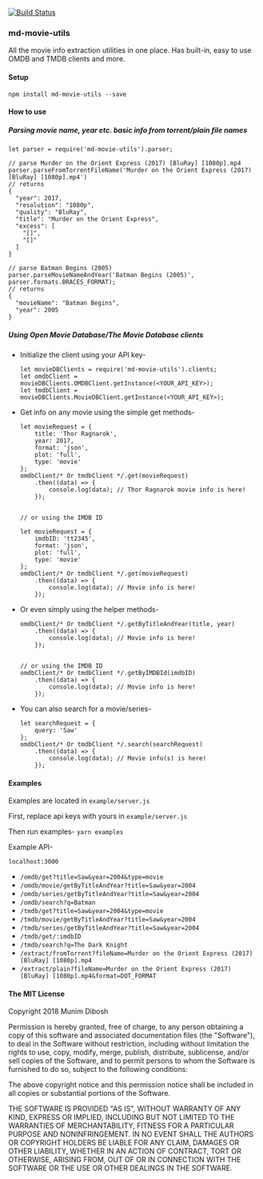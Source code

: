 [![Build Status](https://travis-ci.org/dibosh/md-movie-utils.svg?branch=master)](https://travis-ci.org/dibosh/md-movie-utils)

### md-movie-utils

All the movie info extraction utilities in one place. Has built-in,
easy to use OMDB and TMDB clients and more.

#### Setup

`npm install md-movie-utils --save`

#### How to use
##### Parsing movie name, year etc. basic info from torrent/plain file names
    
    let parser = require('md-movie-utils').parser;
    
    // parse Murder on the Orient Express (2017) [BluRay] [1080p].mp4
    parser.parseFromTorrentFileName('Murder on the Orient Express (2017) [BluRay] [1080p].mp4')
    // returns
    {
      "year": 2017,
      "resolution": "1080p",
      "quality": "BluRay",
      "title": "Murder on the Orient Express",
      "excess": [
        "[]",
        "[]"
      ]
    }
    
    // parse Batman Begins (2005)
    parser.parseMovieNameAndYear('Batman Begins (2005)', parser.formats.BRACES_FORMAT);
    // returns
    {
      "movieName": "Batman Begins",
      "year": 2005
    }
    
##### Using Open Movie Database/The Movie Database clients
- Initialize the client using your API key-
    
    ```
    let movieDBClients = require('md-movie-utils').clients;
    let omdbClient = movieDBClients.OMDBClient.getInstance(<YOUR_API_KEY>);
    let tmdbClient = movieDBClients.MovieDBClient.getInstance(<YOUR_API_KEY>);
    ```
 
- Get info on any movie using the simple get methods-
    
    ```
    let movieRequest = {
        title: 'Thor Ragnarok',
        year: 2017,
        format: 'json',
        plot: 'full',
        type: 'movie'
    };
    omdbClient/* Or tmdbClient */.get(movieRequest)
        .then((data) => {
            console.log(data); // Thor Ragnarok movie info is here!
        });
        
        
    // or using the IMDB ID
    
    let movieRequest = {
        imdbID: 'tt2345',
        format: 'json',
        plot: 'full',
        type: 'movie'
    };
    omdbClient/* Or tmdbClient */.get(movieRequest)
        .then((data) => {
            console.log(data); // Movie info is here!
        });
    ```
    
- Or even simply using the helper methods-
    ```
    omdbClient/* Or tmdbClient */.getByTitleAndYear(title, year)
        .then((data) => {
            console.log(data); // Movie info is here!
        });
        
        
    // or using the IMDB ID
    omdbClient/* Or tmdbClient */.getByIMDBId(imdbID)
        .then((data) => {
            console.log(data); // Movie info is here!
        });
    ```
    
- You can also search for a movie/series-
    
    ```
    let searchRequest = {
        query: 'Saw'
    };
    omdbClient/* Or tmdbClient */.search(searchRequest)
        .then((data) => {
            console.log(data); // Movie info(s) is here!
        });
    ```
    
#### Examples

Examples are located in `example/server.js`

First, replace api keys with yours in `example/server.js`

Then run examples- `yarn examples`

Example API-

`localhost:3000`
- `/omdb/get?title=Saw&year=2004&type=movie`
- `/omdb/movie/getByTitleAndYear?title=Saw&year=2004`
- `/omdb/series/getByTitleAndYear?title=Saw&year=2004`
- `/omdb/search?q=Batman`
- `/tmdb/get?title=Saw&year=2004&type=movie`
- `/tmdb/movie/getByTitleAndYear?title=Saw&year=2004`
- `/tmdb/series/getByTitleAndYear?title=Saw&year=2004`
- `/tmdb/get/:imdbID`
- `/tmdb/search?q=The Dark Knight`
- `/extract/fromTorrent?fileName=Murder on the Orient Express (2017) [BluRay] [1080p].mp4`
- `/extract/plain?fileName=Murder on the Orient Express (2017) [BluRay] [1080p].mp4&format=DOT_FORMAT`
      
      
#### The MIT License

Copyright 2018 Munim Dibosh

Permission is hereby granted, free of charge, to any person obtaining a copy of this 
software and associated documentation files (the "Software"), to deal in the Software 
without restriction, including without limitation the rights to use, copy, modify, 
merge, publish, distribute, sublicense, and/or sell copies of the Software, and to 
permit persons to whom the Software is furnished to do so, subject to the following 
conditions:

The above copyright notice and this permission notice shall be included in all copies 
or substantial portions of the Software.

THE SOFTWARE IS PROVIDED "AS IS", WITHOUT WARRANTY OF ANY KIND, EXPRESS OR IMPLIED, 
INCLUDING BUT NOT LIMITED TO THE WARRANTIES OF MERCHANTABILITY, FITNESS FOR A 
PARTICULAR PURPOSE AND NONINFRINGEMENT. IN NO EVENT SHALL THE AUTHORS OR COPYRIGHT 
HOLDERS BE LIABLE FOR ANY CLAIM, DAMAGES OR OTHER LIABILITY, WHETHER IN AN ACTION OF 
CONTRACT, TORT OR OTHERWISE, ARISING FROM, OUT OF OR IN CONNECTION WITH THE SOFTWARE 
OR THE USE OR OTHER DEALINGS IN THE SOFTWARE.
      
        
    
    
